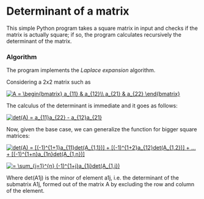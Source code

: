 # Determinant of a matrix

This simple Python program takes a square matrix in input and checks if the matrix is actually square; if so, the program calculates recursively the determinant of the matrix.


### Algorithm

The program implements the _Laplace expansion_ algorithm.

Considering a 2x2 matrix such as

<a href="https://www.codecogs.com/eqnedit.php?latex=\bg_white&space;A&space;=&space;\begin{bmatrix}&space;a_{11}&space;&&space;a_{12}\\&space;a_{21}&space;&&space;a_{22}&space;\end{bmatrix}" target="_blank"><img src="https://latex.codecogs.com/png.latex?\bg_white&space;A&space;=&space;\begin{bmatrix}&space;a_{11}&space;&&space;a_{12}\\&space;a_{21}&space;&&space;a_{22}&space;\end{bmatrix}" title="A = \begin{bmatrix} a_{11} & a_{12}\\ a_{21} & a_{22} \end{bmatrix}" /></a>


The calculus of the determinant is immediate and it goes as follows:

<a href="https://www.codecogs.com/eqnedit.php?latex=\bg_white&space;det(A)&space;=&space;a_{11}a_{22}&space;-&space;a_{12}a_{21}" target="_blank"><img src="https://latex.codecogs.com/png.latex?\bg_white&space;det(A)&space;=&space;a_{11}a_{22}&space;-&space;a_{12}a_{21}" title="det(A) = a_{11}a_{22} - a_{12}a_{21}" /></a>


Now, given the base case, we can generalize the function for bigger square matrices:

<a href="https://www.codecogs.com/eqnedit.php?latex=\bg_white&space;det(A)&space;=&space;[(-1)^{1&plus;1}a_{11}det(A_{1,1})]&space;&plus;&space;[(-1)^{1&plus;2}a_{12}det(A_{1,2})]&space;&plus;&space;...&space;&plus;&space;[(-1)^{1&plus;n}a_{1n}det(A_{1,n})]" target="_blank"><img src="https://latex.codecogs.com/png.latex?\bg_white&space;det(A)&space;=&space;[(-1)^{1&plus;1}a_{11}det(A_{1,1})]&space;&plus;&space;[(-1)^{1&plus;2}a_{12}det(A_{1,2})]&space;&plus;&space;...&space;&plus;&space;[(-1)^{1&plus;n}a_{1n}det(A_{1,n})]" title="det(A) = [(-1)^{1+1}a_{11}det(A_{1,1})] + [(-1)^{1+2}a_{12}det(A_{1,2})] + ... + [(-1)^{1+n}a_{1n}det(A_{1,n})]" /></a>

<a href="https://www.codecogs.com/eqnedit.php?latex=\bg_white&space;=&space;\sum_{j=1}^{n}&space;(-1)^{1&plus;j}a_{1j}det(A_{1,j})" target="_blank"><img src="https://latex.codecogs.com/png.latex?\bg_white&space;=&space;\sum_{j=1}^{n}&space;(-1)^{1&plus;j}a_{1j}det(A_{1,j})" title="= \sum_{j=1}^{n} (-1)^{1+j}a_{1j}det(A_{1,j})" /></a>

Where det(A1j) is the minor of element a1j, i.e. the determinant of the submatrix A1j, formed out of the matrix A by excluding the row and column of the element.
